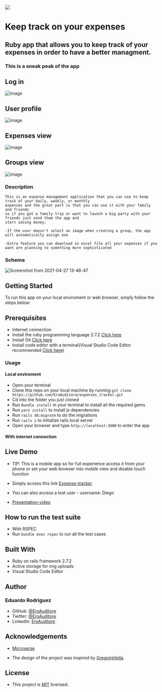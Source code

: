 ![](https://img.shields.io/badge/Microverse-blueviolet)

# **Keep track on your expenses**

## Ruby app that allows you to keep track of your expenses in order to have a better managment.

### This is a sneak peak of the app

## Log in

![image](https://user-images.githubusercontent.com/60273425/120052763-7faa8200-bfec-11eb-81c1-e8fe23ec6408.png)

## User profile

![image](https://user-images.githubusercontent.com/60273425/120052790-a5d02200-bfec-11eb-9b14-1c152cb265a7.png)

## Expenses view

![image](https://user-images.githubusercontent.com/60273425/120052816-cdbf8580-bfec-11eb-8bea-5ce12bf585ec.png)

## Groups view

![image](https://user-images.githubusercontent.com/60273425/120052953-61915180-bfed-11eb-9634-f20bf16dbaa7.png)

### Description

    This is an expense management application that you can use to keep track of your daily, weekly, or monthly
    expenses and the great part is that you can use it with your family and friends
    so if you got a family trip or want to launch a big party with your friends just send them the app and
    start saving money.

    -If the user doesn't select an image when creating a group, the app will automatically assign one

    -Extra feature you can download in excel file all your expenses if you want are planning to something more sophisticated

### Schema

![Screenshot from 2021-04-27 13-46-47](https://user-images.githubusercontent.com/70416006/116478497-c23d3b00-a843-11eb-85d2-8928f3adc9fc.png)

## Getting Started

To run this app on your local enviroment or web browser, simply follow the steps below:

## Prerequisites

- Internet connection
- Install the ruby programming language 2.7.2 [Click here](https://www.ruby-lang.org/en/documentation/installation/)
- Install Git [Click here](https://git-scm.com/)
- Install code editor with a terminal(Visual Studio Code Editor recommended [Click here](https://code.visualstudio.com/))

### Usage

#### Local enviroment

- Open your terminal
- Clone this repo on your local machine by running `git clone https://github.com/EroAuditore/expenses_tracker.git`
- Cd into the folder you just cloned
- Run `Bundle install` in your terminal to install all the required gems
- Run `yarn install` to install js dependencies
- Run `rails db:migrate` to do the migrations
- Run `rails s` to initialize rails local server
- Open your browser and type `http://localhost:3000` to enter the app

#### With internet connection

## Live Demo

- TIP: This is a mobile app so for full experience access it from your phone or set your web browser into mobile view and disable touch function
- Simply access this link [Expense-tracker](https://eroextracker.herokuapp.com/expenses)

- You can also access a test user - username: Diego
- [Presentation-video](https://www.loom.com/share/c442ee053c874ae898561d98663caefe?sharedAppSource=personal_library)

## How to run the test suite

- With RSPEC
- Run `bundle exec rspec` to run all the test cases

## Built With

- Ruby on rails framework 2.7.2
- Active storage for img uploads
- Visual Studio Code Editor

## Author

### Eduardo Rodriguez

- GitHub: [@EroAuditore](https://github.com/EroAuditore)
- Twitter: [@EroAuditore](https://twitter.com/EroAuditore)
- LinkedIn: [EroAuditore](https://www.linkedin.com/in/EroAuditore/)

## Acknowledgements

- [Microverse](https://www.microverse.org)

- The design of the project was inspired by [GregoireVella](https://www.behance.net/gregoirevella).

## License

- This project is [MIT](https://github.com/Diegodsha/Save-Your-Money/blob/main/LICENSE) licensed.
